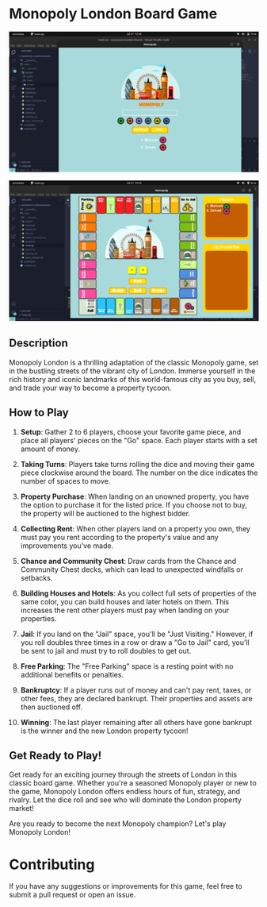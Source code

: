 # Monopoly London Board Game 

![start window](https://github.com/m3hrab/monopoly-london-board/blob/main/main/Assets/images/ss/Screenshot%20from%202023-07-31%2012-36-17.png?raw=true)

![game window](https://github.com/m3hrab/monopoly-london-board/blob/main/main/Assets/images/ss/Screenshot%20from%202023-07-31%2012-25-45.png?raw=true)

## Description

Monopoly London is a thrilling adaptation of the classic Monopoly game, set in the bustling streets of the vibrant city of London. Immerse yourself in the rich history and iconic landmarks of this world-famous city as you buy, sell, and trade your way to become a property tycoon.

## How to Play

1. **Setup**: Gather 2 to 6 players, choose your favorite game piece, and place all players' pieces on the "Go" space. Each player starts with a set amount of money.

2. **Taking Turns**: Players take turns rolling the dice and moving their game piece clockwise around the board. The number on the dice indicates the number of spaces to move.

3. **Property Purchase**: When landing on an unowned property, you have the option to purchase it for the listed price. If you choose not to buy, the property will be auctioned to the highest bidder.

4. **Collecting Rent**: When other players land on a property you own, they must pay you rent according to the property's value and any improvements you've made.

5. **Chance and Community Chest**: Draw cards from the Chance and Community Chest decks, which can lead to unexpected windfalls or setbacks.

6. **Building Houses and Hotels**: As you collect full sets of properties of the same color, you can build houses and later hotels on them. This increases the rent other players must pay when landing on your properties.

7. **Jail**: If you land on the "Jail" space, you'll be "Just Visiting." However, if you roll doubles three times in a row or draw a "Go to Jail" card, you'll be sent to jail and must try to roll doubles to get out.

8. **Free Parking**: The "Free Parking" space is a resting point with no additional benefits or penalties.

9. **Bankruptcy**: If a player runs out of money and can't pay rent, taxes, or other fees, they are declared bankrupt. Their properties and assets are then auctioned off.

10. **Winning**: The last player remaining after all others have gone bankrupt is the winner and the new London property tycoon!

## Get Ready to Play!

Get ready for an exciting journey through the streets of London in this classic board game. Whether you're a seasoned Monopoly player or new to the game, Monopoly London offers endless hours of fun, strategy, and rivalry. Let the dice roll and see who will dominate the London property market!

Are you ready to become the next Monopoly champion? Let's play Monopoly London!


# Contributing
If you have any suggestions or improvements for this game, feel free to submit a pull request or open an issue.
